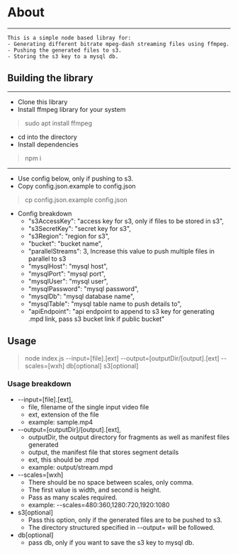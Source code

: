 # About
---
```
This is a simple node based libray for:
- Generating different bitrate mpeg-dash streaming files using ffmpeg.
- Pushing the generated files to s3.
- Storing the s3 key to a mysql db.
```
## Building the library
---
- Clone this library
- Install ffmpeg library for your system
> sudo apt install ffmpeg
- cd into the directory
- Install dependencies
> npm i
---
- Use config below, only if pushing to s3.
- Copy config.json.example to config.json
> cp config.json.example config.json
- Config breakdown
  - "s3AccessKey": "access key for s3, only if files to be stored in s3",
  - "s3SecretKey": "secret key for s3",
  - "s3Region": "region for s3",
  - "bucket": "bucket name",
  - "parallelStreams": 3, Increase this value to push multiple files in parallel to s3
  - "mysqlHost": "mysql host",
  - "mysqlPort": "mysql port",
  - "mysqlUser": "mysql user",
  - "mysqlPassword": "mysql password",
  - "mysqlDb": "mysql database name",
  - "mysqlTable": "mysql table name to push details to",
  - "apiEndpoint": "api endpoint to append to s3 key for generating .mpd link, pass s3 bucket link if public bucket"

## Usage
> node index.js --input=[file].[ext] --output=[outputDir/[output].[ext] --scales=[wxh] db[optional] s3[optional]

### Usage breakdown
- --input=[file].[ext],
  - file, filename of the single input video file
  - ext, extension of the file
  - example: sample.mp4
- --output=[outputDir]/[output].[ext],
  - outputDir, the output directory for fragments as well as manifest files generated
  - output, the manifest file that stores segment details
  - ext, this should be .mpd
  - example: output/stream.mpd
- --scales=[wxh]
  - There should be no space between scales, only comma.
  - The first value is width, and second is height.
  - Pass as many scales required.
  - example: --scales=480:360,1280:720,1920:1080
- s3[optional]
  - Pass this option, only if the generated files are to be pushed to s3. 
  - The directory structured specified in --output= will be followed.
- db[optional]
  - pass db, only if you want to save the s3 key to mysql db.